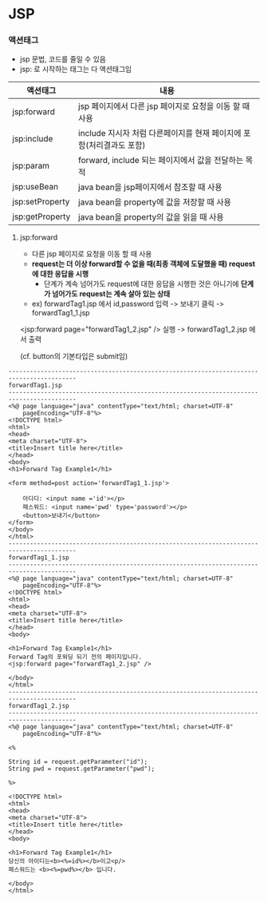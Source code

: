 # JSP

### 액션태그

- jsp 문법, 코드를 줄일 수 있음
- jsp: 로 시작하는 태그는 다 액션태그임

| 액션태그        | 내용                                                         |
| ----------- | ----------------------------------------------------------- |
| jsp:forward | jsp 페이지에서 다른 jsp 페이지로 요청을 이동 할 때 사용 |
| jsp:include | include 지시자 처럼 다른페이지를 현재 페이지에 포함(처리결과도 포함) |
| jsp:param | forward, include 되는 페이지에서 값을 전달하는 목적 |
| jsp:useBean | java bean을 jsp페이지에서 참조할 때 사용 |
| jsp:setProperty | java bean을 property에 값을 저장할 때 사용 |
| jsp:getProperty | java bean을 property의 값을 읽을 때 사용 |

  

1. jsp:forward

   - 다른 jsp 페이지로 요청을 이동 할 때 사용
   - **request는 더 이상 forward할 수 없을 때(최종 객체에 도달했을 때) request에 대한 응답을 시행**
     - 단계가 계속 넘어가도 request에 대한 응답을 시행한 것은 아니기에 **단계가 넘어가도 request는 계속 살아 있는 상태**
   - ex) forwardTag1.jsp 에서 id,password 입력 -> 보내기 클릭 -> forwardTag1_1.jsp 
   
   <jsp:forward page="forwardTag1_2.jsp" /> 실행 -> forwardTag1_2.jsp 에서 출력
   
   (cf. button의 기본타입은 submit임)

```
-----------------------------------------------------------------------------------------
forwardTag1.jsp
-----------------------------------------------------------------------------------------
<%@ page language="java" contentType="text/html; charset=UTF-8"
    pageEncoding="UTF-8"%>
<!DOCTYPE html>
<html>
<head>
<meta charset="UTF-8">
<title>Insert title here</title>
</head>
<body>
<h1>Forward Tag Example1</h1>

<form method=post action='forwardTag1_1.jsp'>

	아디디: <input name ='id'></p>
	패스워드: <input name='pwd' type='password'></p>
	<button>보내기</button>
</form>
</body>
</html>
-----------------------------------------------------------------------------------------
forwardTag1_1.jsp
-----------------------------------------------------------------------------------------
<%@ page language="java" contentType="text/html; charset=UTF-8"
    pageEncoding="UTF-8"%>
<!DOCTYPE html>
<html>
<head>
<meta charset="UTF-8">
<title>Insert title here</title>
</head>
<body>

<h1>Forward Tag Example1</h1>
Forward Tag의 포워딩 되기 전의 페이지입니다.
<jsp:forward page="forwardTag1_2.jsp" />

</body>
</html>
-----------------------------------------------------------------------------------------
forwardTag1_2.jsp
-----------------------------------------------------------------------------------------
<%@ page language="java" contentType="text/html; charset=UTF-8"
    pageEncoding="UTF-8"%>

<%

String id = request.getParameter("id");
String pwd = request.getParameter("pwd");

%>

<!DOCTYPE html>
<html>
<head>
<meta charset="UTF-8">
<title>Insert title here</title>
</head>
<body>

<h1>Forward Tag Example1</h1>
당신의 아이디는<b><%=id%></b>이고<p/>
패스워드는 <b><%=pwd%></b> 입니다.

</body>
</html>
```

